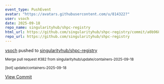 ```yaml
---
event_type: PushEvent
avatar: "https://avatars.githubusercontent.com/u/814322?"
user: vsoch
date: 2025-09-18
repo_name: singularityhub/shpc-registry
html_url: https://github.com/singularityhub/shpc-registry/commit/a0b9683e2a182100952d6649f2405f5d5e584015
repo_url: https://github.com/singularityhub/shpc-registry
---
```


<a href='https://github.com/vsoch' target='_blank'>vsoch</a> pushed to <a href='https://github.com/singularityhub/shpc-registry' target='_blank'>singularityhub/shpc-registry</a>

<small>Merge pull request #382 from singularityhub/update/containers-2025-09-18

[bot] update/containers-2025-09-18</small>

<a href='https://github.com/singularityhub/shpc-registry/commit/a0b9683e2a182100952d6649f2405f5d5e584015' target='_blank'>View Commit</a>